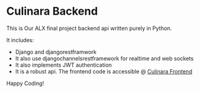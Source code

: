 # Culinara Backend

This is Our ALX final project backend api written purely in Python.

It includes:
* Django and djangorestframwork
* It also use djangochannelsrestframework for realtime and web sockets
* It also implements JWT authentication
* It is a robust api. The frontend code is accessible @ [Culinara Frontend](https://github.com/balamathias/culinara_)

Happy Coding!
